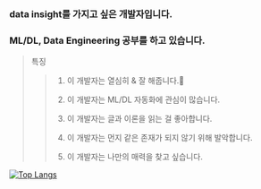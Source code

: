 ### data insight를 가지고 싶은 개발자입니다.
### ML/DL, Data Engineering 공부를 하고 있습니다.

> 특징
> > 1. 이 개발자는 열심히 & 잘 해줍니다.👋
> > 
> > 2. 이 개발자는 ML/DL 자동화에 관심이 많습니다.
> > 
> > 3. 이 개발자는 글과 이론을 읽는 걸 좋아합니다.
> >
> > 4. 이 개발자는 먼지 같은 존재가 되지 않기 위해 발악합니다.
> >
> > 5. 이 개발자는 나만의 매력을 찾고 싶습니다.

[![Top Langs](https://github-readme-stats.vercel.app/api/top-langs/?username=yuj0630)](https://github.com/yuj0630/github-readme-stats)
<!--
**yuj0630/yuj0630** is a ✨ _special_ ✨ repository because its `README.md` (this file) appears on your GitHub profile.

Here are some ideas to get you started:

- 🔭 I’m currently working on ...
- 🌱 I’m currently learning ...
- 👯 I’m looking to collaborate on ...
- 🤔 I’m looking for help with ...
- 💬 Ask me about ...
- 📫 How to reach me: ...
- 😄 Pronouns: ...
- ⚡ Fun fact: ...
-->
